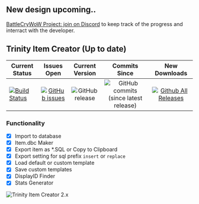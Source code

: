## New design upcoming..

[BattleCryWoW Project: join on Discord](https://discord.gg/XMPtjTE) to keep track of the progress and interract with the developer.

## Trinity Item Creator (Up to date)
| Current Status | Issues Open | Current Version | Commits Since | New Downloads |
| ------------- |:-------------:|:-------------:|:-------------:|:-------------:|
| [![Build Status](https://travis-ci.com/TrinityItemCreator/TrinityItemCreator.svg?branch=master)](https://travis-ci.com/TrinityItemCreator/TrinityItemCreator) | [![GitHub issues](https://img.shields.io/github/issues/TrinityItemCreator/TrinityItemCreator.svg)](https://github.com/TrinityItemCreator/TrinityItemCreator/issues?q=is%3Aopen+is%3Aissue) | ![GitHub release](https://img.shields.io/github/release/TrinityItemCreator/TrinityItemCreator.svg) | ![GitHub commits (since latest release)](https://img.shields.io/github/commits-since/TrinityItemCreator/TrinityItemCreator/latest.svg) | [![Github All Releases](https://img.shields.io/github/downloads/TrinityItemCreator/TrinityItemCreator/latest/total.svg)](https://github.com/TrinityItemCreator/TrinityItemCreator/releases) |

### Functionality
- [x] Import to database
- [x] Item.dbc Maker
- [x] Export item as *.SQL or Copy to Clipboard
- [x] Export setting for sql prefix `insert` or `replace`
- [x] Load default or custom template
- [x] Save custom templates
- [x] DisplayID Finder
- [x] Stats Generator

![Trinity Item Creator 2.x](https://image.ibb.co/mgpK9U/Screenshot_1.jpg)
